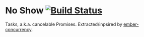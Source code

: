 # No Show [![Build Status](https://travis-ci.com/tildeio/no-show.svg?branch=master)](https://travis-ci.com/tildeio/no-show)

Tasks, a.k.a. cancelable Promises. Extracted/inpsired by [ember-concurrency](http://ember-concurrency.com).
